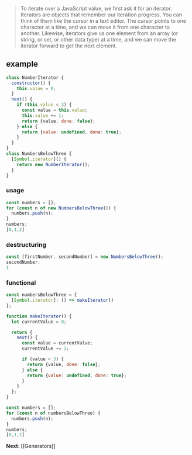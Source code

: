 > To iterate over a JavaScript value, we first ask it for an iterator. Iterators are objects that remember our iteration progress. You can think of them like the cursor in a text editor. The cursor points to one character at a time, and we can move it from one character to another. Likewise, iterators give us one element from an array (or string, or set, or other data type) at a time, and we can move the iterator forward to get the next element.

## example

```js
class NumberIterator {
  constructor() {
    this.value = 0;
  }
  next() {
    if (this.value < 3) {
      const value = this.value;
      this.value += 1;
      return {value, done: false};
    } else {
      return {value: undefined, done: true};
    }
  }
}
class NumbersBelowThree {
  [Symbol.iterator]() {
    return new NumberIterator();
  }
}
```

### usage
```js
const numbers = [];
for (const n of new NumbersBelowThree()) {
  numbers.push(n);
}
numbers;
[0,1,2]
```

### destructuring

```js
const [firstNumber, secondNumber] = new NumbersBelowThree();
secondNumber;
1
```

### functional

```js
const numbersBelowThree = {
  [Symbol.iterator]: () => makeIterator()
};

function makeIterator() {
  let currentValue = 0;

  return {
    next() {
      const value = currentValue;
      currentValue += 1;

      if (value < 3) {
        return {value, done: false};
      } else {
        return {value: undefined, done: true};
      }
    }
  };
}

const numbers = [];
for (const n of numbersBelowThree) {
  numbers.push(n);
}
numbers;
[0,1,2]
```

**Next**: [[Generators]]

